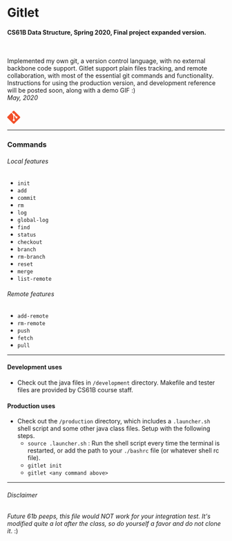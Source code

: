 # Gitlet 
#### CS61B Data Structure, Spring 2020, Final project expanded version.
<br>

Implemented my own git, a version control language, with no external backbone code support. Gitlet support plain files tracking, and remote collaboration, with most of the essential git commands and functionality.
<br>Instructions for using the production version, and development reference will be posted soon, along with a demo GIF :)
<br><i>May, 2020</i><br>
<div style="display: flex; padding-top: .5rem; ">
    <img src="git_logo.png" alt="git logo" width="30" height="30"/></div>
<hr>

### Commands
###### Local features
*   `init `
*   `add`
*   `commit`
*   `rm`
*   `log`
*   `global-log`
*   `find`
*   `status`
*   `checkout`
*   `branch`
*   `rm-branch`
*   `reset`
*   `merge`
*   `list-remote`
###### Remote features
*   `add-remote`
*   `rm-remote`
*   `push`
*   `fetch`
*   `pull`

<hr>

#### Development uses
- Check out the java files in `/development` directory. Makefile and tester files are provided by CS61B course staff.

#### Production uses
- Check out the `/production` directory, which includes a `.launcher.sh` shell script and some other java class files. Setup with the following steps.
    - `source .launcher.sh` : Run the shell script every time the terminal is restarted, or add the path to your `./bashrc` file (or whatever shell rc file).
    - `gitlet init`
    - `gitlet <any command above>`  
     

<hr>

###### Disclaimer
*Future 61b peeps, this file would NOT work for your integration test. It's modified quite a lot after the class, so do yourself a favor and do not clone it*. :)